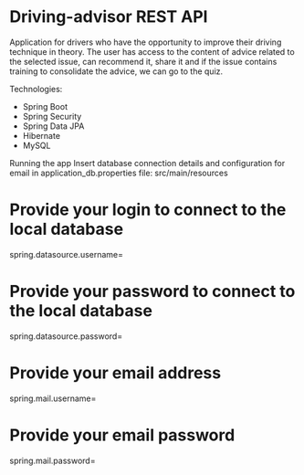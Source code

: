 # Driving-advisor REST API
Application for drivers who have the opportunity to improve their driving technique in theory. The user has access to the content of advice related to the selected issue, can recommend it, share it and if the issue contains training to consolidate the advice, we can go to the quiz.

Technologies: 

* Spring Boot
* Spring Security 
* Spring Data JPA
* Hibernate
* MySQL

Running the app
Insert database connection details and configuration for email in application_db.properties file: src/main/resources

# Provide your login to connect to the local database
spring.datasource.username=
# Provide your password to connect to the local database
spring.datasource.password=

# Provide your email address
spring.mail.username=
# Provide your email password
spring.mail.password=




